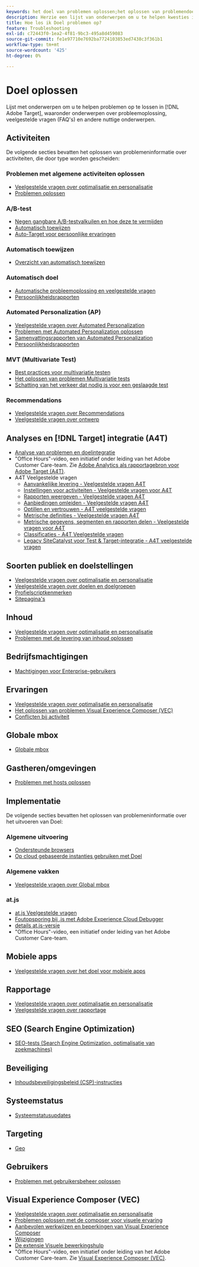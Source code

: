 ```yaml
---
keywords: het doel van problemen oplossen;het oplossen van problemendoel;los kwesties op
description: Herzie een lijst van onderwerpen om u te helpen kwesties in Adobe Target, met inbegrip van het oplossen van problemenonderwerpen, vaak gestelde vragen (FAQs), en andere nuttige onderwerpen oplossen.
title: Hoe los ik Doel problemen op?
feature: Troubleshooting
exl-id: c72443f0-1ea2-4f81-9bc3-495a8d459083
source-git-commit: fe1e97710e7692ba7724103853ed7438c3f361b1
workflow-type: tm+mt
source-wordcount: '425'
ht-degree: 0%

---
```


# Doel oplossen

Lijst met onderwerpen om u te helpen problemen op te lossen in [!DNL Adobe Target], waaronder onderwerpen over probleemoplossing, veelgestelde vragen (FAQ&#39;s) en andere nuttige onderwerpen.

## Activiteiten

De volgende secties bevatten het oplossen van problemeninformatie over activiteiten, die door type worden gescheiden:

### Problemen met algemene activiteiten oplossen

* [Veelgestelde vragen over optimalisatie en personalisatie](/help/main/c-intro/cmp-target-standard-cheatsheet.md)
* [Problemen oplossen](/help/main/c-activities/c-troubleshooting-activities/troubleshooting-activities.md)

### A/B-test

* [Negen gangbare A/B-testvalkuilen en hoe deze te vermijden](/help/main/c-activities/t-test-ab/common-ab-testing-pitfalls.md)
* [Automatisch toewijzen](/help/main/c-activities/automated-traffic-allocation/automated-traffic-allocation.md)
* [Auto-Target voor persoonlijke ervaringen](/help/main/c-activities/auto-target/auto-target-to-optimize.md)

### Automatisch toewijzen

* [Overzicht van automatisch toewijzen](/help/main/c-activities/automated-traffic-allocation/automated-traffic-allocation.md#section_0E72C1D72DE74F589F965D4B1763E5C3)

### Automatisch doel

* [Automatische probleemoplossing en veelgestelde vragen](/help/main/c-activities/auto-target/auto-target-troubleshooting-faqs.md)
* [Persoonlijkheidsrapporten](/help/main/c-reports/c-personalization-insights-reports/personalization-insights-reports.md)

### Automated Personalization (AP)

* [Veelgestelde vragen over Automated Personalization](/help/main/c-activities/t-automated-personalization/automated-personalization-faq.md)
* [Problemen met Automated Personalization oplossen](/help/main/c-activities/t-automated-personalization/ap-trouble.md)
* [Samenvattingsrapporten van Automated Personalization](/help/main/c-reports/personalization-reports/reports-ap.md)
* [Persoonlijkheidsrapporten](/help/main/c-reports/c-personalization-insights-reports/personalization-insights-reports.md)

### MVT (Multivariate Test)

* [Best practices voor multivariatie testen](/help/main/c-activities/c-multivariate-testing/best-practices.md)
* [Het oplossen van problemen Multivariatie tests](/help/main/c-activities/c-multivariate-testing/best-practices.md)
* [Schatting van het verkeer dat nodig is voor een geslaagde test](/help/main/c-activities/c-multivariate-testing/t-create-multivariate-test/traffic-estimator.md)

### Recommendations

* [Veelgestelde vragen over Recommendations](/help/main/c-recommendations/c-recommendations-faq/recommendations-faq.md)
* [Veelgestelde vragen over ontwerp](/help/main/c-recommendations/c-design-overview/template-faq.md)

## Analyses en [!DNL Target] integratie (A4T)

* [Analyse van problemen en doelintegratie](/help/main/c-integrating-target-with-mac/a4t/c-a4t-troubleshooting/a4t-troubleshooting.md)
* &quot;Office Hours&quot;-video, een initiatief onder leiding van het Adobe Customer Care-team. Zie [Adobe Analytics als rapportagebron voor Adobe Target (A4T)](/help/main/c-integrating-target-with-mac/a4t/a4t.md).
* A4T Veelgestelde vragen
   * [Aanvankelijke levering - Veelgestelde vragen A4T](/help/main/c-integrating-target-with-mac/a4t/r-a4t-faq/a4t-faq-initial-provisioning.md)
   * [Instellingen voor activiteiten - Veelgestelde vragen voor A4T](/help/main/c-integrating-target-with-mac/a4t/r-a4t-faq/a4t-faq-activity-setup.md)
   * [Rapporten weergeven - Veelgestelde vragen A4T](/help/main/c-integrating-target-with-mac/a4t/r-a4t-faq/a4t-faq-viewing-reports.md)
   * [Aanbiedingen omleiden - Veelgestelde vragen A4T](/help/main/c-integrating-target-with-mac/a4t/r-a4t-faq/a4t-faq-redirect-offers.md)
   * [Optillen en vertrouwen - A4T veelgestelde vragen](/help/main/c-integrating-target-with-mac/a4t/r-a4t-faq/a4t-faq-lift-and-confidence.md)
   * [Metrische definities - Veelgestelde vragen A4T](/help/main/c-integrating-target-with-mac/a4t/r-a4t-faq/a4t-faq-metric-definition.md)
   * [Metrische gegevens, segmenten en rapporten delen - Veelgestelde vragen voor A4T](/help/main/c-target/c-troubleshooting-targets-and-audiences/a4t-faq-sharing-metrics-audiences-reports.md)
   * [Classificaties - A4T Veelgestelde vragen](/help/main/c-integrating-target-with-mac/a4t/r-a4t-faq/a4t-faq-classifications.md)
   * [Legacy SiteCatalyst voor Test &amp; Target-integratie - A4T veelgestelde vragen](/help/main/c-integrating-target-with-mac/a4t/r-a4t-faq/a4t-faq-old-integration.md)

## Soorten publiek en doelstellingen

* [Veelgestelde vragen over optimalisatie en personalisatie](/help/main/c-intro/cmp-target-standard-cheatsheet.md)
* [Veelgestelde vragen over doelen en doelgroepen](/help/main/c-target/c-troubleshooting-targets-and-audiences/troubleshooting-targets-and-audiences.md)
* [Profielscriptkenmerken](/help/main/c-target/c-visitor-profile/profile-parameters.md)
* [Sitepagina&#39;s](/help/main/c-target/c-audiences/c-target-rules/site-pages.md)

## Inhoud

* [Veelgestelde vragen over optimalisatie en personalisatie](/help/main/c-intro/cmp-target-standard-cheatsheet.md)
* [Problemen met de levering van inhoud oplossen](/help/main/c-activities/c-troubleshooting-activities/content-trouble.md)

## Bedrijfsmachtigingen

* [Machtigingen voor Enterprise-gebruikers](/help/main/administrating-target/c-user-management/property-channel/property-channel.md)

## Ervaringen

* [Veelgestelde vragen over optimalisatie en personalisatie](/help/main/c-intro/cmp-target-standard-cheatsheet.md)
* [Het oplossen van problemen Visual Experience Composer (VEC)](/help/main/c-experiences/c-visual-experience-composer/r-troubleshoot-composer/troubleshoot-composer.md)
* [Conflicten bij activiteit](/help/main/c-experiences/c-visual-experience-composer/activity-collisions.md)

## Globale mbox

* [Globale mbox](https://experienceleague.adobe.com/docs/target-dev/developer/client-side/global-mbox/global-mbox-faq.html?lang=nl-NL)

## Gastheren/omgevingen

* [Problemen met hosts oplossen](/help/main/administrating-target/hosts.md)

## Implementatie

De volgende secties bevatten het oplossen van problemeninformatie over het uitvoeren van Doel:

### Algemene uitvoering

* [Ondersteunde browsers](https://experienceleague.adobe.com/docs/target-dev/developer/implementation/supported-browsers.html?lang=nl-NL)
* [Op cloud gebaseerde instanties gebruiken met Doel](https://experienceleague.adobe.com/docs/target-dev/developer/client-side/at-js-implementation/functions-overview/targeting-using-cloud-based-instances.html?lang=nl-NL)

### Algemene vakken

* [Veelgestelde vragen over Global mbox](https://experienceleague.adobe.com/docs/target-dev/developer/client-side/global-mbox/global-mbox-faq.html?lang=nl-NL)

### at.js

* [at.js Veelgestelde vragen](https://experienceleague.adobe.com/docs/target-dev/developer/client-side/at-js-implementation/target-atjs-faq.html?lang=nl-NL)
* [Foutopsporing bij .js met Adobe Experience Cloud Debugger](https://experienceleague.adobe.com/docs/target-dev/developer/client-side/at-js-implementation/functions-overview/target-debugging-atjs.html?lang=nl-NL)
* [details at.js-versie](https://experienceleague.adobe.com/docs/target-dev/developer/client-side/at-js-implementation/target-atjs-versions.html?lang=nl-NL)
* &quot;Office Hours&quot;-video, een initiatief onder leiding van het Adobe Customer Care-team.

## Mobiele apps

* [Veelgestelde vragen over het doel voor mobiele apps](https://experienceleague.adobe.com/docs/target-dev/developer/mobile-apps/mobile-faq.html?lang=nl-NL)

## Rapportage

* [Veelgestelde vragen over optimalisatie en personalisatie](/help/main/c-intro/cmp-target-standard-cheatsheet.md)
* [Veelgestelde vragen over rapportage](/help/main/c-reports/reporting-frequently-asked-questions.md)

## SEO (Search Engine Optimization)

* [SEO-tests (Search Engine Optimization, optimalisatie van zoekmachines)](https://experienceleague.adobe.com/docs/target-dev/developer/client-side/at-js-implementation/at-js/how-atjs-works.html?lang=nl-NL)

## Beveiliging

* [Inhoudsbeveiligingsbeleid (CSP)-instructies](https://experienceleague.adobe.com/docs/target-dev/developer/implementation/privacy/content-security-policy.html?lang=nl-NL)

## Systeemstatus

* [Systeemstatusupdates](/help/main/r-release-notes/system-status-updates.md)

## Targeting

* [Geo](/help/main/c-target/c-audiences/c-target-rules/geo.md)

## Gebruikers

* [Problemen met gebruikersbeheer oplossen](/help/main/administrating-target/c-user-management/c-user-management/troubleshooting-user-management.md)

## Visual Experience Composer (VEC)

* [Veelgestelde vragen over optimalisatie en personalisatie](/help/main/c-intro/cmp-target-standard-cheatsheet.md)
* [Problemen oplossen met de composer voor visuele ervaring](/help/main/c-experiences/c-visual-experience-composer/r-troubleshoot-composer/troubleshoot-composer.md)
* [Aanbevolen werkwijzen en beperkingen van Visual Experience Composer](/help/main/c-experiences/c-visual-experience-composer/experience-composer-best-practices.md)
* [Wijzigingen](/help/main/c-experiences/c-visual-experience-composer/c-vec-code-editor/vec-code-editor.md)
* [De extensie Visuele bewerkingshulp](/help/main/c-experiences/c-visual-experience-composer/r-troubleshoot-composer/visual-editing-helper-extension.md)
* &quot;Office Hours&quot;-video, een initiatief onder leiding van het Adobe Customer Care-team. Zie [Visual Experience Composer (VEC)](/help/main/c-experiences/c-visual-experience-composer/visual-experience-composer.md).
